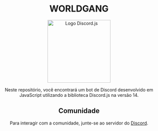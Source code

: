 <!DOCTYPE html>
<html>

<head>
    <meta charset="UTF-8">
    <meta name="viewport" content="width=device-width, initial-scale=1.0">
</head>

<body>
    <h1 style="text-align: center;">WORLDGANG</h1>
    <p align="center">
       <img src="https://i.imgur.com/lJtEHHK.jpg" alt="Logo Discord.js" width="200">
    </p>
    <p style="text-align: center;">Neste repositório, você encontrará um bot de Discord desenvolvido em JavaScript utilizando a biblioteca Discord.js na versão 14. </p>
    <!-- <p style="text-align: center;">Aviso: Esta série está descontinuada e não receberá mais atualizações, pois foi baseada na versão 14 do Discord.js e novas versões da biblioteca foram lançadas.</p> -->
    <h2 style="text-align: center;">Comunidade</h2>
    <p style="text-align: center;">Para interagir com a comunidade, junte-se ao servidor do <a href="https://discord.gg/worldgang">Discord</a>.</p>
</body>

</html>
